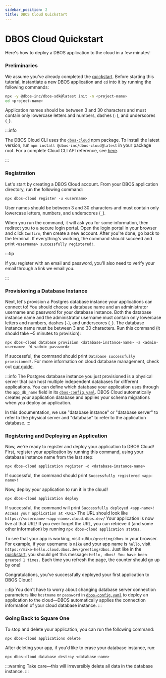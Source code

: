 ```yaml
---
sidebar_position: 2
title: DBOS Cloud Quickstart
---
```


# DBOS Cloud Quickstart

Here's how to deploy a DBOS application to the cloud in a few minutes!

### Preliminaries

We assume you've already completed the [quickstart](./quickstart.md).
Before starting this tutorial, instantiate a new DBOS application and `cd` into it by running the following commands:

```bash
npx -y @dbos-inc/dbos-sdk@latest init -n <project-name>
cd <project-name>
```

Application names should be between 3 and 30 characters and must contain only lowercase letters and numbers, dashes (`-`), and underscores (`_`).

:::info

The DBOS Cloud CLI uses the [`dbos-cloud`](https://www.npmjs.com/package/@dbos-inc/dbos-cloud) npm package.
To install the latest version, run `npm install @dbos-inc/dbos-cloud@latest` in your package root.
For a complete Cloud CLI API reference, see [here](../api-reference/cloud-cli.md).

:::

### Registration

Let's start by creating a DBOS Cloud account.
From your DBOS application directory, run the following command:

```
npx dbos-cloud register -u <username>
```

User names should be between 3 and 30 characters and must contain only lowercase letters, numbers, and underscores (`_`).

When you run the command, it will ask you for some information, then redirect you to a secure login portal.
Open the login portal in your browser and click `Confirm`, then create a new account.
After you're done, go back to the terminal.
If everything's working, the command should succeed and print `<username> successfully registered!`.

:::tip

If you register with an email and password, you'll also need to verify your email through a link we email you.

:::

### Provisioning a Database Instance

Next, let's provision a Postgres database instance your applications can connect to!
You should choose a database name and an administrator username and password for your database instance.
Both the database instance name and the administrator username must contain only lowercase letters and numbers, dashes (`-`), and underscores (`_`).
The database instance name must be between 3 and 30 characters.
Run this command (it should take ~5 minutes to provision):

```
npx dbos-cloud database provision <database-instance-name> -a <admin-username> -W <admin-password>
```

If successful, the command should print `Database successfully provisioned!`.
For more information on cloud database management, check out [our guide](../cloud-tutorials/database-management.md).

:::info
The Postgres database instance you just provisioned is a physical server that can host multiple independent databases for different applications.
You can define which database your application uses through the `app_db_name` field in its [`dbos-config.yaml`](../api-reference/configuration.md#database).
DBOS Cloud automatically creates your application database and applies your schema migrations when you deploy an application.

In this documentation, we use "database instance" or "database server" to refer to the physical server and "database" to refer to the application database.
:::

### Registering and Deploying an Application

Now, we're ready to register and deploy your application to DBOS Cloud!
First, register your application by running this command, using your database instance name from the last step:

```
npx dbos-cloud application register -d <database-instance-name>
```

If successful, the command should print `Successfully registered <app-name>!`

Now, deploy your application to run it in the cloud!

```
npx dbos-cloud application deploy
```
If successful, the command will print `Successfully deployed <app-name>! Access your application at <URL>`
The URL should look like `https://<username>-<app-name>.cloud.dbos.dev/`
Your application is now live at that URL!
If you ever forget the URL, you can retrieve it (and some other information) by running `npx dbos-cloud application status`.

To see that your app is working, visit `<URL>/greeting/dbos` in your browser.
For example, if your username is `mike` and your app name is `hello`, visit `https://mike-hello.cloud.dbos.dev/greeting/dbos`.
Just like in the [quickstart](./quickstart.md), you should get this message: `Hello, dbos! You have been greeted 1 times.` Each time you refresh the page, the counter should go up by one!

Congratulations, you've successfully deployed your first application to DBOS Cloud!

:::tip
You don't have to worry about changing database server connection parameters like `hostname` or `password` in [`dbos-config.yaml`](../api-reference/configuration.md) to deploy an application to the cloud&#8212;DBOS automatically applies the connection information of your cloud database instance.
:::

### Going Back to Square One

To stop and delete your application, you can run the following command:
```
npx dbos-cloud applications delete
```

After deleting your app, if you'd like to erase your database instance, run:
```
npx dbos-cloud database destroy <database-name>
```

:::warning
Take care&#8212;this will irreversibly delete all data in the database instance.
:::
